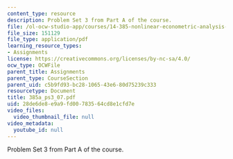 ```yaml
---
content_type: resource
description: Problem Set 3 from Part A of the course.
file: /ol-ocw-studio-app/courses/14-385-nonlinear-econometric-analysis-fall-2007/28de6de8e9a9fd00783564cd8e1cfd7e_385a_ps3_07.pdf
file_size: 151129
file_type: application/pdf
learning_resource_types:
- Assignments
license: https://creativecommons.org/licenses/by-nc-sa/4.0/
ocw_type: OCWFile
parent_title: Assignments
parent_type: CourseSection
parent_uid: c5b9fd93-bc28-1065-43e6-80d75239c333
resourcetype: Document
title: 385a_ps3_07.pdf
uid: 28de6de8-e9a9-fd00-7835-64cd8e1cfd7e
video_files:
  video_thumbnail_file: null
video_metadata:
  youtube_id: null
---
```

Problem Set 3 from Part A of the course.